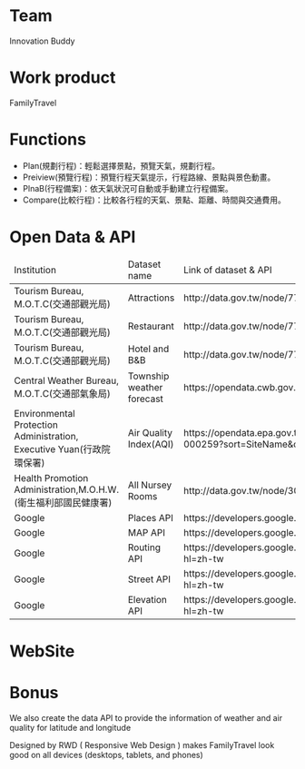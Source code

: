 <h1>Team</h1>Innovation Buddy

<h1>Work product</h1>FamilyTravel

<h1>Functions</h1>
<ul>
<li>Plan(規劃行程)：輕鬆選擇景點，預覽天氣，規劃行程。</li>
<li>Preiview(預覽行程)：預覽行程天氣提示，行程路線、景點與景色動畫。</li>
<li>PlnaB(行程備案)：依天氣狀況可自動或手動建立行程備案。</li>
<li>Compare(比較行程)：比較各行程的天氣、景點、距離、時間與交通費用。</li>
</ul>

<h1>Open Data & API</h1>
<table>
<thead>
<tr>
<td>Institution</td><td>Dataset name</td><td>Link of dataset & API</td>
</tr>
</thead>
<tr>
<td>Tourism Bureau, M.O.T.C(交通部觀光局)</td><td>Attractions</td><td>http://data.gov.tw/node/7777</td>
</tr>
<tr>
<td>Tourism Bureau, M.O.T.C(交通部觀光局)</td><td>Restaurant</td><td>http://data.gov.tw/node/7779</td>
</tr>
<tr>
<td>Tourism Bureau, M.O.T.C(交通部觀光局)</td><td>Hotel and B&B</td><td>http://data.gov.tw/node/7780</td>
</tr>
<tr>
<td>Central Weather Bureau, M.O.T.C(交通部氣象局)</td><td>Township weather forecast</td><td>https://opendata.cwb.gov.tw/api/v1/rest/datastore/F-D0047-091</td>
</tr>
<tr>
<td>Environmental Protection Administration, Executive Yuan(行政院環保署)</td><td>Air Quality Index(AQI)</td><td>https://opendata.epa.gov.tw/webapi/api/rest/datastore/355000000I-000259?sort=SiteName&offset=0&limit=1000</td>
</tr>
<tr>
<td>Health Promotion Administration,M.O.H.W.(衛生福利部國民健康署)
</td><td>All Nursey Rooms</td><td>http://data.gov.tw/node/30622</td>
</tr>
<tr>
<td>Google</td><td>Places API</td><td>https://developers.google.com/places/?hl=zh-tw</td>
</tr>
<tr>
<td>Google</td><td>MAP API</td><td>https://developers.google.com/maps/?hl=zh-tw</td>
</tr>
<tr>
<td>Google</td><td>Routing API</td><td>https://developers.google.com/maps/documentation/directions/?hl=zh-tw</td>
</tr>
<tr>
<td>Google</td><td>Street API</td><td>https://developers.google.com/maps/documentation/streetview/?hl=zh-tw</td>
</tr>
<tr>
<td>Google</td><td>Elevation API</td><td>https://developers.google.com/maps/documentation/elevation/intro?hl=zh-tw</td>
</tr>
</table>

<h1>WebSite</h1> 


<h1>Bonus</h1>

We also create the data API to provide the information of weather and air quality for latitude and longitude 


Designed by RWD ( Responsive Web Design ) makes FamilyTravel look good on all devices (desktops, tablets, and phones)


